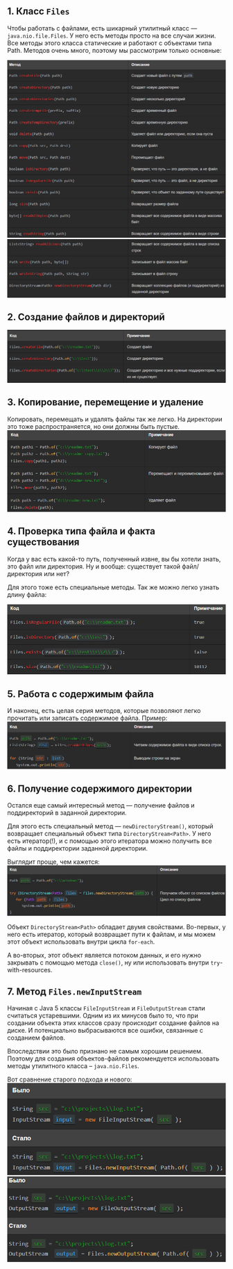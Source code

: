 ## 1. Класс `Files`

Чтобы работать с файлами, есть шикарный утилитный класс — `java.nio.file.Files`. У него есть методы просто на все случаи жизни. Все методы этого класса статические и работают с объектами типа Path. Методов очень много, поэтому мы рассмотрим только основные:

![Pasted image 20231028150438.png](..%2Fimg%2Flevel16%2FPasted%20image%2020231028150438.png)
![Pasted image 20231028150504.png](..%2Fimg%2Flevel16%2FPasted%20image%2020231028150504.png)

## 2. Создание файлов и директорий
![Pasted image 20231028150547.png](..%2Fimg%2Flevel16%2FPasted%20image%2020231028150547.png)

## 3. Копирование, перемещение и удаление

Копировать, перемещать и удалять файлы так же легко. На директории это тоже распространяется, но они должны быть пустые.
![Pasted image 20231028150606.png](..%2Fimg%2Flevel16%2FPasted%20image%2020231028150606.png)


## 4. Проверка типа файла и факта существования
Когда у вас есть какой-то путь, полученный извне, вы бы хотели знать, это файл или директория. Ну и вообще: существует такой файл/директория или нет?

Для этого тоже есть специальные методы. Так же можно легко узнать длину файла:

![Pasted image 20231028150634.png](..%2Fimg%2Flevel16%2FPasted%20image%2020231028150634.png)

## 5. Работа с содержимым файла

И наконец, есть целая серия методов, которые позволяют легко прочитать или записать содержимое файла. Пример:
![Pasted image 20231028150654.png](..%2Fimg%2Flevel16%2FPasted%20image%2020231028150654.png)

## 6. Получение содержимого директории

Остался еще самый интересный метод — получение файлов и поддиректорий в заданной директории.

Для этого есть специальный метод — `newDirectoryStream()`, который возвращает специальный объект типа `DirectoryStream<Path>`. У него есть итератор(!), и с помощью этого итератора можно получить все файлы и поддиректории заданной директории.

Выглядит проще, чем кажется:
![Pasted image 20231028150732.png](..%2Fimg%2Flevel16%2FPasted%20image%2020231028150732.png)

Объект `DirectoryStream<Path>` обладает двумя свойствами. Во-первых, у него есть итератор, который возвращает пути к файлам, и мы можем этот объект использовать внутри цикла `for-each`.

А во-вторых, этот объект является потоком данных, и его нужно закрывать с помощью метода `close()`, ну или использовать внутри `try`-with-resources.

## 7. Метод `Files.newInputStream`

Начиная с Java 5 классы `FileInputStream` и `FileOutputStream` стали считаться устаревшими. Одним из их минусов было то, что при создании объекта этих классов сразу происходит создание файлов на диске. И потенциально выбрасываются все ошибки, связанные с созданием файлов.

Впоследствии это было признано не самым хорошим решением. Поэтому для создания объектов-файлов рекомендуется использовать методы утилитного класса – `java.nio.Files`.

Вот сравнение старого подхода  и нового:
![Pasted image 20231028150813.png](..%2Fimg%2Flevel16%2FPasted%20image%2020231028150813.png)
![Pasted image 20231028150825.png](..%2Fimg%2Flevel16%2FPasted%20image%2020231028150825.png)